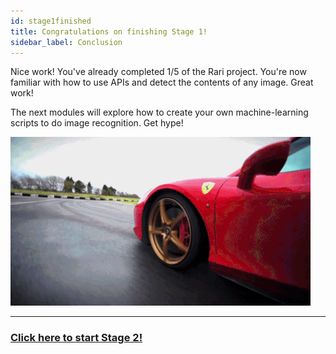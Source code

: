 ```yaml
---
id: stage1finished
title: Congratulations on finishing Stage 1!
sidebar_label: Conclusion
---
```


Nice work! You've already completed 1/5 of the Rari project. You're now familiar with how to use APIs and detect the contents of any image. Great work!

The next modules will explore how to create your own machine-learning scripts to do image recognition. Get hype!

![ferrari](../../img/doc-images/stage-1/conclusion.gif)
* * *
### [Click here to start Stage 2!](../stage2)